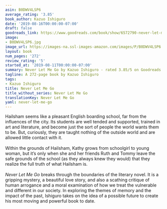 ```yaml
---
asin: B0DWV4LSP6
average_rating: '3.85'
book_author: Kazuo Ishiguro
date: '2019-08-16T00:00:00-07:00'
draft: false
goodreads_link: https://www.goodreads.com/book/show/6572790-never-let-me-go
image:
- B0DWV4LSP6.jpg
image_url: https://images-na.ssl-images-amazon.com/images/P/B0DWV4LSP6.01._SCLZZZZZZZ.jpg
layout: book
num_pages: '272'
review_rating: '5'
started_at: '2019-08-11T00:00:00-07:00'
summary: Never Let Me Go by Kazuo Ishiguro - rated 3.85/5 on Goodreads
tagline: A 272-page book by Kazuo Ishiguro
tags:
- Kazuo Ishiguro
title: Never Let Me Go
title_without_series: Never Let Me Go
translationKey: Never Let Me Go
yaml: never-let-me-go
---
```


Hailsham seems like a pleasant English boarding school, far from the influences of the city. Its students are well tended and supported, trained in art and literature, and become just the sort of people the world wants them to be. But, curiously, they are taught nothing of the outside world and are allowed little contact with it.<br /><br />Within the grounds of Hailsham, Kathy grows from schoolgirl to young woman, but it’s only when she and her friends Ruth and Tommy leave the safe grounds of the school (as they always knew they would) that they realize the full truth of what Hailsham is.<br /><br /><i>Never Let Me Go</i> breaks through the boundaries of the literary novel. It is a gripping mystery, a beautiful love story, and also a scathing critique of human arrogance and a moral examination of how we treat the vulnerable and different in our society. In exploring the themes of memory and the impact of the past, Ishiguro takes on the idea of a possible future to create his most moving and powerful book to date.